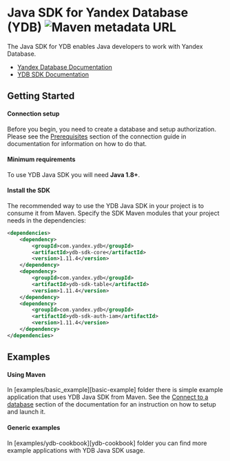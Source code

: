 # Java SDK for Yandex Database (YDB) ![Maven metadata URL](https://img.shields.io/maven-metadata/v?metadataUrl=https%3A%2F%2Frepo1.maven.org%2Fmaven2%2Fcom%2Fyandex%2Fydb%2Fydb-sdk-parent%2Fmaven-metadata.xml)

The Java SDK for YDB enables Java developers to work with Yandex Database.

* [Yandex Database Documentation][ydb-docs]
* [YDB SDK Documentation][sdk-docs]

## Getting Started

#### Connection setup ####

Before you begin, you need to create a database and setup authorization. Please see the [Prerequisites][prerequisites] section of the connection guide in documentation for information on how to do that.

#### Minimum requirements ####

To use YDB Java SDK you will need **Java 1.8+**. 

#### Install the SDK ####

The recommended way to use the YDB Java SDK in your project is to consume it from Maven. Specify the SDK Maven modules that your project needs in the
dependencies:

```xml
<dependencies>
    <dependency>
        <groupId>com.yandex.ydb</groupId>
        <artifactId>ydb-sdk-core</artifactId>
        <version>1.11.4</version>
    </dependency>
    <dependency>
        <groupId>com.yandex.ydb</groupId>
        <artifactId>ydb-sdk-table</artifactId>
        <version>1.11.4</version>
    </dependency>
    <dependency>
        <groupId>com.yandex.ydb</groupId>
        <artifactId>ydb-sdk-auth-iam</artifactId>
        <version>1.11.4</version>
    </dependency>
</dependencies>
```

## Examples ##

#### Using Maven ####

In [examples/basic_example][basic-example] folder there is simple example application that uses YDB Java SDK from Maven.
See the [Connect to a database][connect-to-a-database] section of the documentation for an instruction on how to setup and launch it.

#### Generic examples ####

In [examples/ydb-cookbook][ydb-cookbook] folder you can find more example applications with YDB Java SDK usage.


[ydb-docs]: https://cloud.yandex.ru/docs/ydb/
[sdk-docs]: https://cloud.yandex.ru/docs/ydb/quickstart/yql-api/ydb-sdk
[prerequisites]: https://cloud.yandex.ru/docs/ydb/operations/connect_to_a_database#prerequisites
[connect-to-a-database]: https://cloud.yandex.ru/docs/ydb/operations/connect_to_a_database
[maven-project]: https://github.com/yandex-cloud/ydb-java-sdk/tree/master/examples/maven_project
[generic-examples]: https://github.com/yandex-cloud/ydb-java-sdk/tree/master/examples
